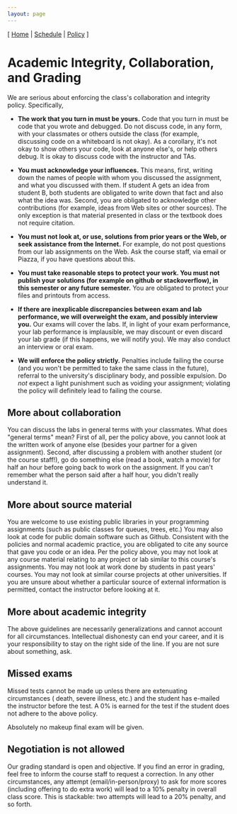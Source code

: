 ```yaml
---
layout: page
---
```


[
[Home](./index.html) | 
[Schedule](./schedule.html) |
[Policy](./policy.html)
]

# Academic Integrity, Collaboration, and Grading

We are serious about enforcing the class's collaboration and integrity policy.
Specifically,

* **The work that you turn in must be yours.** Code that you turn in must be code that
you wrote and debugged. Do not discuss code, in any form, with your classmates
or others outside the class (for example, discussing code on a whiteboard is not
okay). As a corollary, it's not okay to show others your code, look at anyone
else's, or help others debug. It is okay to discuss code with the instructor and
TAs. 

* **You must acknowledge your influences.** This means, first, writing down the
names of people with whom you discussed the assignment, and what you discussed
with them. If student A gets an idea from student B, both students are obligated
to write down that fact and also what the idea was. Second, you are obligated to
acknowledge other contributions (for example, ideas from Web sites or other
sources). The only exception is that material presented in class or the textbook
does not require citation. 

* **You must not look at, or use, solutions from prior years or the Web, or seek
assistance from the Internet.** For example, do not post questions from our lab
assignments on the Web. Ask the course staff, via email or Piazza, if you have
questions about this.

* **You must take reasonable steps to protect your work. You must not publish
your solutions (for example on github or stackoverflow), in this semester or any
future semester.** You are obligated to protect your files and printouts from
access. 

* **If there are inexplicable discrepancies between exam and lab performance, we
will overweight the exam, and possibly interview you.** Our exams will cover the
labs. If, in light of your exam performance, your lab performance is
implausible, we may discount or even discard your lab grade (if this happens, we
will notify you). We may also conduct an interview or oral exam. 

* **We will enforce the policy strictly.** Penalties include failing the course
(and you won't be permitted to take the same class in the future), referral to
the university's disciplinary body, and possible expulsion. Do *not* expect a
light punishment such as voiding your assignment; violating the policy will
definitely lead to failing the course.

## More about collaboration
You can discuss the labs in general terms with your classmates. What does
"general terms" mean? First of all, per the policy above, you cannot look at the
written work of anyone else (besides your partner for a given assignment).
Second, after discussing a problem with another student (or the course staff!),
go do something else (read a book, watch a movie) for half an hour before going
back to work on the assignment. If you can't remember what the person said after
a half hour, you didn't really understand it. 

## More about source material 
You are welcome to use existing public libraries in your programming assignments
(such as public classes for queues, trees, etc.) You may also look at code for
public domain software such as Github. Consistent with the policies and normal
academic practice, you are obligated to cite any source that gave you code or an
idea. Per the policy above, you may not look at any course material relating to
any project or lab similar to this course's assignments. You may not look at
work done by students in past years' courses. You may not look at similar course
projects at other universities. If you are unsure about whether a particular
source of external information is permitted, contact the instructor before
looking at it.

## More about academic integrity

The above guidelines are necessarily generalizations and cannot account for all
circumstances. Intellectual dishonesty can end your career, and it is your
responsibility to stay on the right side of the line. If you are not sure about
something, ask.

## Missed exams

Missed tests cannot be made up unless there are extenuating circumstances (
death, severe illness, etc.) and the student has e-mailed the instructor before 
the test. A 0% is earned for the test if the student does not adhere to the 
above policy.

Absolutely no makeup final exam will be given.

## Negotiation is not allowed
Our grading standard is open and objective. If you find an error in grading,
feel free to inform the course staff to request a correction. In any other
circumstances, any attempt (email/in-person/proxy) to ask for more scores
(including offering to do extra work) will lead to a 10% penalty in overall
class score. This is stackable: two attempts will lead to a 20% penalty, and so
forth.

